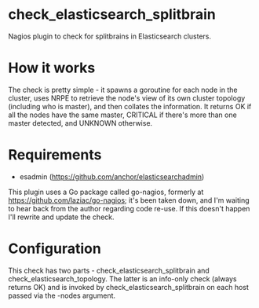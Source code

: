 check_elasticsearch_splitbrain
==============================

Nagios plugin to check for splitbrains in Elasticsearch clusters. 

How it works
============

The check is pretty simple - it spawns a goroutine for each node in the
cluster, uses NRPE to retrieve the node's view of its own cluster
topology (including who is master), and then collates the information.
It returns OK if all the nodes have the same master, CRITICAL if there's
more than one master detected, and UNKNOWN otherwise. 

Requirements
============

 - esadmin (https://github.com/anchor/elasticsearchadmin)

This plugin uses a Go package called go-nagios, formerly at 
https://github.com/laziac/go-nagios; it's been taken down, and I'm
waiting to hear back from the author regarding code re-use. If this
doesn't happen I'll rewrite and update the check.

Configuration
=============

This check has two parts - check_elasticsearch_splitbrain and 
check_elasticsearch_topology. The latter is an info-only check (always
returns OK) and is invoked by check_elasticsearch_splitbrain on each
host passed via the -nodes argument.

